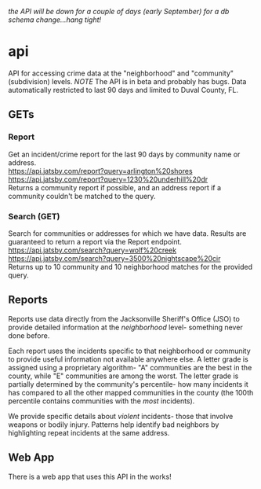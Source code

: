*the API will be down for a couple of days (early September) for a db schema change...hang tight!*

# api
API for accessing crime data at the "neighborhood" and "community" (subdivision) levels.
*NOTE* The API is in beta and probably has bugs. Data automatically restricted to last 90 days and limited to Duval County, FL.

## GETs

### Report
Get an incident/crime report for the last 90 days by community name or address.  
https://api.jatsby.com/report?query=arlington%20shores  
https://api.jatsby.com/report?query=1230%20underhill%20dr  
Returns a community report if possible, and an address report if a community couldn't be matched to the query.  

### Search (GET)
Search for communities or addresses for which we have data. Results are guaranteed to return a report via the Report endpoint.  
https://api.jatsby.com/search?query=wolf%20creek  
https://api.jatsby.com/search?query=3500%20nightscape%20cir  
Returns up to 10 community and 10 neighborhood matches for the provided query.

## Reports
Reports use data directly from the Jacksonville Sheriff's Office (JSO) to provide detailed information at the *neighborhood* level- something never done before. 

Each report uses the incidents specific to that neighborhood or community to provide useful information not available anywhere else. A letter grade is assigned using a proprietary algorithm- "A" communities are the best in the county, while "E" communities are among the worst. The letter grade is partially determined by the community's percentile- how many incidents it has compared to all the other mapped communities in the county (the 100th percentile contains communities with the *most* incidents).

We provide specific details about _violent_ incidents- those that involve weapons or bodily injury. Patterns help identify bad neighbors by highlighting repeat incidents at the same address.

## Web App
There is a web app that uses this API in the works!
